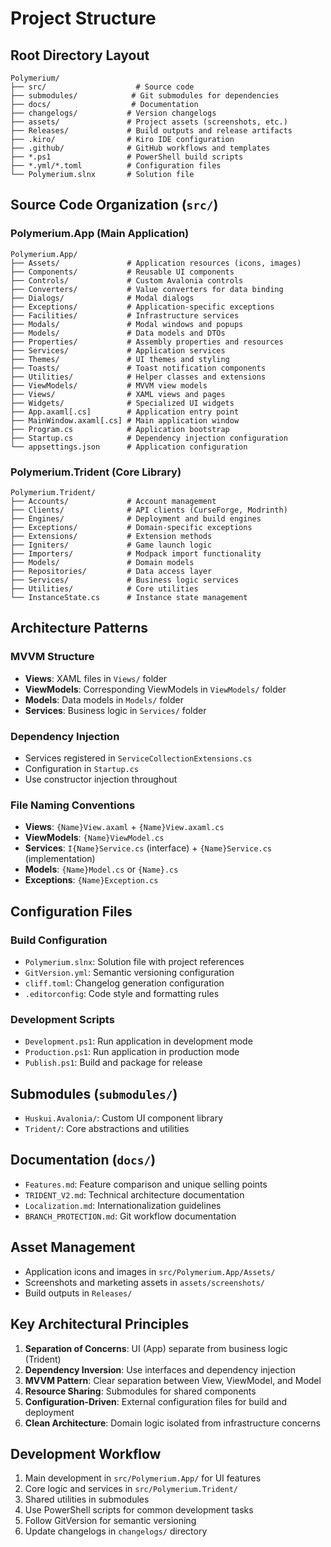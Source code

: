 # Project Structure

## Root Directory Layout

```
Polymerium/
├── src/                    # Source code
├── submodules/            # Git submodules for dependencies
├── docs/                  # Documentation
├── changelogs/           # Version changelogs
├── assets/               # Project assets (screenshots, etc.)
├── Releases/             # Build outputs and release artifacts
├── .kiro/                # Kiro IDE configuration
├── .github/              # GitHub workflows and templates
├── *.ps1                 # PowerShell build scripts
├── *.yml/*.toml          # Configuration files
└── Polymerium.slnx       # Solution file
```

## Source Code Organization (`src/`)

### Polymerium.App (Main Application)
```
Polymerium.App/
├── Assets/               # Application resources (icons, images)
├── Components/           # Reusable UI components
├── Controls/             # Custom Avalonia controls
├── Converters/           # Value converters for data binding
├── Dialogs/              # Modal dialogs
├── Exceptions/           # Application-specific exceptions
├── Facilities/           # Infrastructure services
├── Modals/               # Modal windows and popups
├── Models/               # Data models and DTOs
├── Properties/           # Assembly properties and resources
├── Services/             # Application services
├── Themes/               # UI themes and styling
├── Toasts/               # Toast notification components
├── Utilities/            # Helper classes and extensions
├── ViewModels/           # MVVM view models
├── Views/                # XAML views and pages
├── Widgets/              # Specialized UI widgets
├── App.axaml[.cs]        # Application entry point
├── MainWindow.axaml[.cs] # Main application window
├── Program.cs            # Application bootstrap
├── Startup.cs            # Dependency injection configuration
└── appsettings.json      # Application configuration
```

### Polymerium.Trident (Core Library)
```
Polymerium.Trident/
├── Accounts/             # Account management
├── Clients/              # API clients (CurseForge, Modrinth)
├── Engines/              # Deployment and build engines
├── Exceptions/           # Domain-specific exceptions
├── Extensions/           # Extension methods
├── Igniters/             # Game launch logic
├── Importers/            # Modpack import functionality
├── Models/               # Domain models
├── Repositories/         # Data access layer
├── Services/             # Business logic services
├── Utilities/            # Core utilities
└── InstanceState.cs      # Instance state management
```

## Architecture Patterns

### MVVM Structure
- **Views**: XAML files in `Views/` folder
- **ViewModels**: Corresponding ViewModels in `ViewModels/` folder
- **Models**: Data models in `Models/` folder
- **Services**: Business logic in `Services/` folder

### Dependency Injection
- Services registered in `ServiceCollectionExtensions.cs`
- Configuration in `Startup.cs`
- Use constructor injection throughout

### File Naming Conventions
- **Views**: `{Name}View.axaml` + `{Name}View.axaml.cs`
- **ViewModels**: `{Name}ViewModel.cs`
- **Services**: `I{Name}Service.cs` (interface) + `{Name}Service.cs` (implementation)
- **Models**: `{Name}Model.cs` or `{Name}.cs`
- **Exceptions**: `{Name}Exception.cs`

## Configuration Files

### Build Configuration
- `Polymerium.slnx`: Solution file with project references
- `GitVersion.yml`: Semantic versioning configuration
- `cliff.toml`: Changelog generation configuration
- `.editorconfig`: Code style and formatting rules

### Development Scripts
- `Development.ps1`: Run application in development mode
- `Production.ps1`: Run application in production mode  
- `Publish.ps1`: Build and package for release

## Submodules (`submodules/`)
- `Huskui.Avalonia/`: Custom UI component library
- `Trident/`: Core abstractions and utilities

## Documentation (`docs/`)
- `Features.md`: Feature comparison and unique selling points
- `TRIDENT_V2.md`: Technical architecture documentation
- `Localization.md`: Internationalization guidelines
- `BRANCH_PROTECTION.md`: Git workflow documentation

## Asset Management
- Application icons and images in `src/Polymerium.App/Assets/`
- Screenshots and marketing assets in `assets/screenshots/`
- Build outputs in `Releases/`

## Key Architectural Principles

1. **Separation of Concerns**: UI (App) separate from business logic (Trident)
2. **Dependency Inversion**: Use interfaces and dependency injection
3. **MVVM Pattern**: Clear separation between View, ViewModel, and Model
4. **Resource Sharing**: Submodules for shared components
5. **Configuration-Driven**: External configuration files for build and deployment
6. **Clean Architecture**: Domain logic isolated from infrastructure concerns

## Development Workflow

1. Main development in `src/Polymerium.App/` for UI features
2. Core logic and services in `src/Polymerium.Trident/`
3. Shared utilities in submodules
4. Use PowerShell scripts for common development tasks
5. Follow GitVersion for semantic versioning
6. Update changelogs in `changelogs/` directory